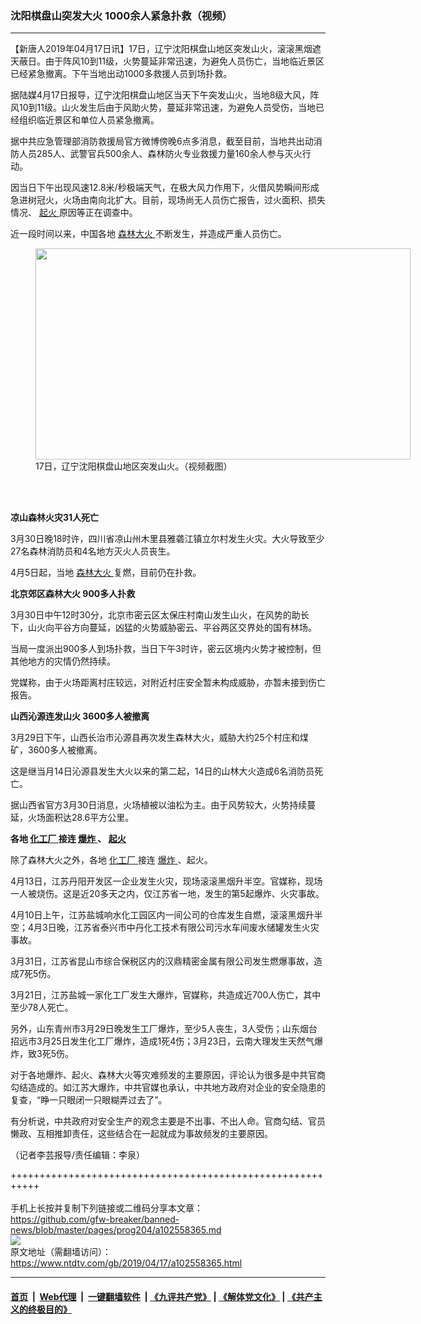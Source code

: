 ### 沈阳棋盘山突发大火 1000余人紧急扑救（视频）
------------------------

<div class="post_content" itemprop="articleBody">
 <p>
  【新唐人2019年04月17日讯】17日，辽宁沈阳棋盘山地区突发山火，滚滚黑烟遮天蔽日。由于阵风10到11级，火势蔓延非常迅速，为避免人员伤亡，当地临近景区已经紧急撤离。下午当地出动1000多救援人员到场扑救。
 </p>
 <p>
  据陆媒4月17日报导，辽宁沈阳棋盘山地区当天下午突发山火，当地8级大风，阵风10到11级。山火发生后由于风助火势，蔓延非常迅速，为避免人员受伤，当地已经组织临近景区和单位人员紧急撤离。
 </p>
 <p>
 </p>
 <p>
  据中共应急管理部消防救援局官方微博傍晚6点多消息，截至目前，当地共出动消防人员285人、武警官兵500余人、森林防火专业救援力量160余人参与灭火行动。
 </p>
 <p>
  因当日下午出现风速12.8米/秒极端天气，在极大风力作用下，火借风势瞬间形成急进树冠火，火场由南向北扩大。目前，现场尚无人员伤亡报告，过火面积、损失情况、
  <a href="https://www.ntdtv.com/gb/起火.htm">
   起火
  </a>
  原因等正在调查中。
 </p>
 <p>
  近一段时间以来，中国各地
  <a href="https://www.ntdtv.com/gb/森林大火.htm">
   森林大火
  </a>
  不断发生，并造成严重人员伤亡。
 </p>
 <figure class="wp-caption alignnone" id="attachment_102558385" style="width: 600px">
  <a href="https://www.ntdtv.com/assets/uploads/2019/04/9c9d9d6bb94233aaf481c77d431df882.jpg">
   <img alt="" class="size-medium wp-image-102558385" height="338" src="https://www.ntdtv.com/assets/uploads/2019/04/9c9d9d6bb94233aaf481c77d431df882-600x338.jpg" width="600"/>
  </a>
  <br/><figcaption class="wp-caption-text">
   17日，辽宁沈阳棋盘山地区突发山火。（视频截图）
  </figcaption><br/>
 </figure><br/>
 <p>
  <strong>
   凉山森林火灾31人死亡
  </strong>
 </p>
 <p>
  3月30日晚18时许，四川省凉山州木里县雅砻江镇立尔村发生火灾。大火导致至少27名森林消防员和4名地方灭火人员丧生。
 </p>
 <p>
  4月5日起，当地
  <a href="https://www.ntdtv.com/gb/森林大火.htm">
   森林大火
  </a>
  复燃，目前仍在扑救。
 </p>
 <p>
  <strong>
   北京郊区森林大火 900多人扑救
  </strong>
 </p>
 <p>
  3月30日中午12时30分，北京市密云区太保庄村南山发生山火，在风势的助长下，山火向平谷方向蔓延，凶猛的火势威胁密云、平谷两区交界处的国有林场。
 </p>
 <p>
  当局一度派出900多人到场扑救，当日下午3时许，密云区境内火势才被控制，但其他地方的灾情仍然持续。
 </p>
 <p>
  党媒称，由于火场距离村庄较远，对附近村庄安全暂未构成威胁，亦暂未接到伤亡报告。
 </p>
 <p>
  <strong>
   山西沁源连发山火 3600多人被撤离
  </strong>
 </p>
 <p>
  3月29日下午，山西长治市沁源县再次发生森林大火，威胁大约25个村庄和煤矿，3600多人被撤离。
 </p>
 <p>
  这是继当月14日沁源县发生大火以来的第二起，14日的山林大火造成6名消防员死亡。
 </p>
 <p>
  据山西省官方3月30日消息，火场植被以油松为主。由于风势较大，火势持续蔓延，火场面积达28.6平方公里。
 </p>
 <p>
  <strong>
   各地
   <a href="https://www.ntdtv.com/gb/化工厂.htm">
    化工厂
   </a>
   接连
   <a href="https://www.ntdtv.com/gb/爆炸.htm">
    爆炸
   </a>
   、
   <a href="https://www.ntdtv.com/gb/起火.htm">
    起火
   </a>
  </strong>
 </p>
 <p>
  除了森林大火之外，各地
  <a href="https://www.ntdtv.com/gb/化工厂.htm">
   化工厂
  </a>
  接连
  <a href="https://www.ntdtv.com/gb/爆炸.htm">
   爆炸
  </a>
  、起火。
 </p>
 <p>
  4月13日，江苏丹阳开发区一企业发生火灾，现场滚滚黑烟升半空。官媒称，现场一人被烧伤。这是近20多天之内，仅江苏省一地，发生的第5起爆炸、火灾事故。
 </p>
 <p>
  4月10日上午，江苏盐城响水化工园区内一间公司的仓库发生自燃，滚滚黑烟升半空；4月3日晚，江苏省泰兴市中丹化工技术有限公司污水车间废水储罐发生火灾事故。
 </p>
 <p>
  3月31日，江苏省昆山市综合保税区内的汉鼎精密金属有限公司发生燃爆事故，造成7死5伤。
 </p>
 <p>
  3月21日，江苏盐城一家化工厂发生大爆炸，官媒称，共造成近700人伤亡，其中至少78人死亡。
 </p>
 <p>
  另外，山东青州市3月29日晚发生工厂爆炸，至少5人丧生，3人受伤；山东烟台招远市3月25日发生化工厂爆炸，造成1死4伤；3月23日，云南大理发生天然气爆炸，致3死5伤。
 </p>
 <p>
  对于各地爆炸、起火、森林大火等灾难频发的主要原因，评论认为很多是中共官商勾结造成的。如江苏大爆炸，中共官媒也承认，中共地方政府对企业的安全隐患的复查，“睁一只眼闭一只眼糊弄过去了”。
 </p>
 <p>
  有分析说，中共政府对安全生产的观念主要是不出事、不出人命。官商勾结、官员懒政、互相推卸责任，这些结合在一起就成为事故频发的主要原因。
 </p>
 <p>
  （记者李芸报导/责任编辑：李泉）
 </p>
 <div class="single_ad">
 </div>
</div>

+++++++++++++++++++++++++++++++++++++++++++++++++++++++++++<br/><br/>
手机上长按并复制下列链接或二维码分享本文章：<br/>
https://github.com/gfw-breaker/banned-news/blob/master/pages/prog204/a102558365.md <br/>
<a href='https://github.com/gfw-breaker/banned-news/blob/master/pages/prog204/a102558365.md'><img src='https://github.com/gfw-breaker/banned-news/blob/master/pages/prog204/a102558365.md.png'/></a> <br/>
原文地址（需翻墙访问）：https://www.ntdtv.com/gb/2019/04/17/a102558365.html


------------------------
#### [首页](https://github.com/gfw-breaker/banned-news/blob/master/README.md) &nbsp;|&nbsp; [Web代理](https://github.com/labour-camp/helloworld) &nbsp;|&nbsp; [一键翻墙软件](https://github.com/gfw-breaker/nogfw/blob/master/README.md) &nbsp;| [《九评共产党》](https://github.com/gfw-breaker/9ping.md/blob/master/README.md#九评之一评共产党是什么) | [《解体党文化》](https://github.com/gfw-breaker/jtdwh.md/blob/master/README.md) | [《共产主义的终极目的》](https://github.com/gfw-breaker/gczydzjmd.md/blob/master/README.md)


